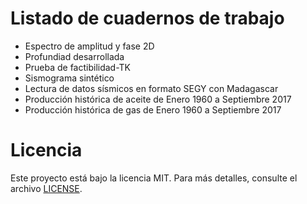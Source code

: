 # Listado de cuadernos de trabajo

  * Espectro de amplitud y fase 2D
  * Profundiad desarrollada
  * Prueba de factibilidad-TK
  * Sismograma sintético
  * Lectura de datos sísmicos en formato SEGY con Madagascar
  * Producción histórica de aceite de Enero 1960 a Septiembre 2017
  * Producción histórica de gas de Enero 1960 a Septiembre 2017
  
# Licencia
Este proyecto está bajo la licencia MIT. Para más detalles, consulte el archivo [LICENSE](https://github.com/douglasgomezr/Python-Exploracion-Produccion/blob/master/LICENSE).

